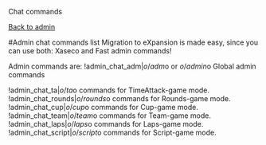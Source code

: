 ﻿Chat commands

[Back to admin](admin.md)

#Admin chat commands list
Migration to eXpansion is made easy, since you can use both: Xaseco and Fast admin commands!

Admin commands are:
!admin_chat_adm|$o/adm$o or $o/admin$o Global admin commands

!admin_chat_ta|$o/ta$o commands for TimeAttack-game mode.
!admin_chat_rounds|$o/rounds$o commands for Rounds-game mode.
!admin_chat_cup|$o/cup$o commands for Cup-game mode.
!admin_chat_team|$o/team$o commands for Team-game mode.
!admin_chat_laps|$o/laps$o commands for Laps-game mode.
!admin_chat_script|$o/script$o commands for Script-game mode.
